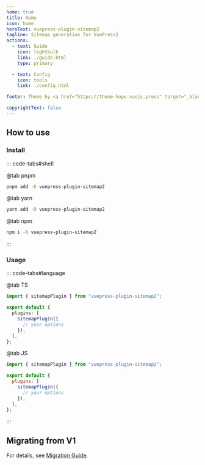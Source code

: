 ```yaml
---
home: true
title: Home
icon: home
heroText: vuepress-plugin-sitemap2
tagline: Sitemap generation for VuePress2
actions:
  - text: Guide
    icon: lightbulb
    link: ./guide.html
    type: primary

  - text: Config
    icon: tools
    link: ./config.html

footer: Theme by <a href="https://theme-hope.vuejs.press" target="_blank">VuePress Theme Hope</a> | MIT Licensed, Copyright © 2019-present Mr.Hope

copyrightText: false
---
```


## How to use

### Install

::: code-tabs#shell

@tab pnpm

```bash
pnpm add -D vuepress-plugin-sitemap2
```

@tab yarn

```bash
yarn add -D vuepress-plugin-sitemap2
```

@tab npm

```bash
npm i -D vuepress-plugin-sitemap2
```

:::

### Usage

::: code-tabs#language

@tab TS

```ts title=".vuepress/config.ts"
import { sitemapPlugin } from "vuepress-plugin-sitemap2";

export default {
  plugins: [
    sitemapPlugin({
      // your options
    }),
  ],
};
```

@tab JS

```js title=".vuepress/config.js"
import { sitemapPlugin } from "vuepress-plugin-sitemap2";

export default {
  plugins: [
    sitemapPlugin({
      // your options
    }),
  ],
};
```

:::

## Migrating from V1

For details, see [Migration Guide](./migration.md).
